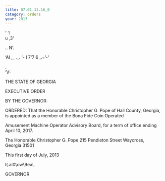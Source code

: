 ```yaml
---
title: 07.01.13.16_0
category: orders
year: 2013
---
```

‘ ‘l\
u
,3‘

..  N‘.

  
 
 

‘AI ,_ ._.
‘- I 7'7 6 ,.=’-'

. \
‘V-

THE STATE OF GEORGIA

EXECUTIVE ORDER

BY THE GOVERNOR:

ORDERED: That the Honorable Christopher G. Pope of Hall County, Georgia,
is appointed as a member of the Bona Fide Coin Operated

Amusement Machine Operator Advisory Board, for a term of office
ending April 10, 2017.

The Honorable Christopher G. Pope
215 Pendleton Street
Waycross, Georgia 31501

This first day of July, 2013

l(\.aI0\ow\9eaL

GOVERNOR

